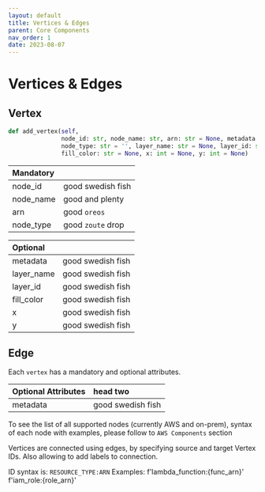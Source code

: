 ```yaml
---
layout: default
title: Vertices & Edges
parent: Core Components
nav_order: 1
date: 2023-08-07
---
```


# Vertices & Edges

## Vertex

```python
def add_vertex(self, 
               node_id: str, node_name: str, arn: str = None, metadata: dict = None,
               node_type: str = '', layer_name: str = None, layer_id: str = None,
               fill_color: str = None, x: int = None, y: int = None)
```

| Mandatory |           |
|:----------|:------------------|
| node_id   | good swedish fish |
| node_name | good and plenty   |
| arn       | good `oreos`      |
| node_type | good `zoute` drop |


| Optional   |        |
|:-----------|:------------------|
| metadata   | good swedish fish |
| layer_name | good swedish fish |
| layer_id   | good swedish fish |
| fill_color | good swedish fish |
| x          | good swedish fish |
| y          | good swedish fish |

## Edge

Each ``vertex`` has a mandatory and optional attributes.

| Optional Attributes  | head two          |
|:---------------------|:------------------|
| metadata             | good swedish fish |

To see the list of all supported nodes (currently AWS and on-prem), syntax of each node with examples, please follow to ``AWS Components`` section

Vertices are connected using edges, by specifying source and target Vertex IDs. Also allowing to add labels to connection.

ID syntax is: ``RESOURCE_TYPE:ARN``
Examples: f'lambda_function:{func_arn}' f'iam_role:{role_arn}'
